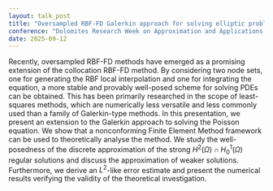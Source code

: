 ```yaml
---
layout: talk_post
title: "Oversampled RBF-FD Galerkin approach for solving elliptic problems"
conference: "Dolomites Research Week on Approximation and Applications 2025"
date: 2025-09-12
---
```


Recently, oversampled RBF-FD methods have emerged as a promising extension of the collocation RBF-FD method. By considering two node sets, one for generating the RBF local interpolation and one for integrating the equation, a more stable and provably well-posed scheme for solving PDEs can be obtained. This has been primarily researched in the scope of least-squares methods, which are numerically less versatile and less commonly used than a family of Galerkin-type methods. In this presentation, we present an extension to the Galerkin approach to solving the Poisson equation. We show that a nonconforming Finite Element Method framework can be used to theoretically analyse the method. We study the well-posedness of the discrete approximation of the strong $H^2(\Omega) \cap H^1_0(\Omega)$ regular solutions and discuss the approximation of weaker solutions. Furthermore, we derive an $L^2$-like error estimate and present the numerical results verifying the validity of the theoretical investigation.
